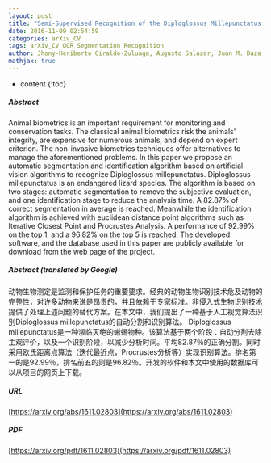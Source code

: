 ```yaml
---
layout: post
title: "Semi-Supervised Recognition of the Diploglossus Millepunctatus Lizard Species using Artificial Vision Algorithms"
date: 2016-11-09 02:54:59
categories: arXiv_CV
tags: arXiv_CV OCR Segmentation Recognition
author: Jhony-Heriberto Giraldo-Zuluaga, Augusto Salazar, Juan M. Daza
mathjax: true
---
```


* content
{:toc}

##### Abstract
Animal biometrics is an important requirement for monitoring and conservation tasks. The classical animal biometrics risk the animals' integrity, are expensive for numerous animals, and depend on expert criterion. The non-invasive biometrics techniques offer alternatives to manage the aforementioned problems. In this paper we propose an automatic segmentation and identification algorithm based on artificial vision algorithms to recognize Diploglossus millepunctatus. Diploglossus millepunctatus is an endangered lizard species. The algorithm is based on two stages: automatic segmentation to remove the subjective evaluation, and one identification stage to reduce the analysis time. A 82.87% of correct segmentation in average is reached. Meanwhile the identification algorithm is achieved with euclidean distance point algorithms such as Iterative Closest Point and Procrustes Analysis. A performance of 92.99% on the top 1, and a 96.82% on the top 5 is reached. The developed software, and the database used in this paper are publicly available for download from the web page of the project.

##### Abstract (translated by Google)
动物生物测定是监测和保护任务的重要要求。经典的动物生物识别技术危及动物的完整性，对许多动物来说是昂贵的，并且依赖于专家标准。非侵入式生物识别技术提供了处理上述问题的替代方案。在本文中，我们提出了一种基于人工视觉算法识别Diploglossus millepunctatus的自动分割和识别算法。 Diploglossus millepunctatus是一种濒临灭绝的蜥蜴物种。该算法基于两个阶段：自动分割去除主观评价，以及一个识别阶段，以减少分析时间。平均82.87％的正确分割。同时采用欧氏距离点算法（迭代最近点，Procrustes分析等）实现识别算法。排名第一的是92.99％，排名前五的则是96.82％。开发的软件和本文中使用的数据库可以从项目的网页上下载。

##### URL
[https://arxiv.org/abs/1611.02803](https://arxiv.org/abs/1611.02803)

##### PDF
[https://arxiv.org/pdf/1611.02803](https://arxiv.org/pdf/1611.02803)

